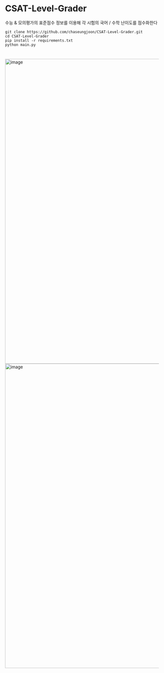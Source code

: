 # CSAT-Level-Grader
수능 &amp; 모의평가의 표준점수 정보를 이용해 각 시험의 국어 / 수학 난이도를 점수화한다

```
git clone https://github.com/chaseungjoon/CSAT-Level-Grader.git
cd CSAT-Level-Grader
pip install -r requirements.txt
python main.py
```
#

<img width="997" alt="image" src="https://github.com/chaseungjoon/CSAT-Level-Grader/assets/101884270/428e2c78-c8be-4bb0-a633-2c84953bd07d">
<img width="996" alt="image" src="https://github.com/chaseungjoon/CSAT-Level-Grader/assets/101884270/0c960b1f-f5a4-455a-9b39-0648ac18cdda">

